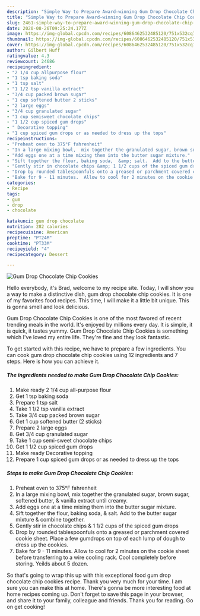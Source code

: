 ```yaml
---
description: "Simple Way to Prepare Award-winning Gum Drop Chocolate Chip Cookies"
title: "Simple Way to Prepare Award-winning Gum Drop Chocolate Chip Cookies"
slug: 2461-simple-way-to-prepare-award-winning-gum-drop-chocolate-chip-cookies
date: 2020-08-26T09:25:24.177Z
image: https://img-global.cpcdn.com/recipes/6086462532485120/751x532cq70/gum-drop-chocolate-chip-cookies-recipe-main-photo.jpg
thumbnail: https://img-global.cpcdn.com/recipes/6086462532485120/751x532cq70/gum-drop-chocolate-chip-cookies-recipe-main-photo.jpg
cover: https://img-global.cpcdn.com/recipes/6086462532485120/751x532cq70/gum-drop-chocolate-chip-cookies-recipe-main-photo.jpg
author: Gilbert Huff
ratingvalue: 4.3
reviewcount: 24686
recipeingredient:
- "2 1/4 cup allpurpose flour"
- "1 tsp baking soda"
- "1 tsp salt"
- "1 1/2 tsp vanilla extract"
- "3/4 cup packed brown sugar"
- "1 cup softened butter 2 sticks"
- "2 large eggs"
- "3/4 cup granulated sugar"
- "1 cup semisweet chocolate chips"
- "1 1/2 cup spiced gum drops"
- " Decorative topping"
- "1 cup spiced gum drops or as needed to dress up the tops"
recipeinstructions:
- "Preheat oven to 375°F fahrenheit"
- "In a large mixing bowl,  mix together the granulated sugar, brown sugar, softened butter, &amp; vanilla extract until creamy."
- "Add eggs one at a time mixing them into the butter sugar mixture."
- "Sift together the flour, baking soda,  &amp; salt.  Add to the butter sugar mixture &amp; combine together."
- "Gently stir in chocolate chips &amp; 1 1/2 cups of the spiced gum drops"
- "Drop by rounded tablespoonfuls onto a greased or parchment covered cookie sheet. Place a few gumdrops on top of each lump of dough to dress up the cookies."
- "Bake for 9 - 11 minutes.  Allow to cool for 2 minutes on the cookie sheet before transferring to a wire cooling rack. Cool completely before storing. Yeilds about 5 dozen."
categories:
- Recipe
tags:
- gum
- drop
- chocolate

katakunci: gum drop chocolate 
nutrition: 282 calories
recipecuisine: American
preptime: "PT24M"
cooktime: "PT33M"
recipeyield: "4"
recipecategory: Dessert

---
```



![Gum Drop Chocolate Chip Cookies](https://img-global.cpcdn.com/recipes/6086462532485120/751x532cq70/gum-drop-chocolate-chip-cookies-recipe-main-photo.jpg)

Hello everybody, it's Brad, welcome to my recipe site. Today, I will show you a way to make a distinctive dish, gum drop chocolate chip cookies. It is one of my favorites food recipes. This time, I will make it a little bit unique. This is gonna smell and look delicious.



Gum Drop Chocolate Chip Cookies is one of the most favored of recent trending meals in the world. It's enjoyed by millions every day. It is simple, it is quick, it tastes yummy. Gum Drop Chocolate Chip Cookies is something which I've loved my entire life. They're fine and they look fantastic.


To get started with this recipe, we have to prepare a few ingredients. You can cook gum drop chocolate chip cookies using 12 ingredients and 7 steps. Here is how you can achieve it.

<!--inarticleads1-->

##### The ingredients needed to make Gum Drop Chocolate Chip Cookies:

1. Make ready 2 1/4 cup all-purpose flour
1. Get 1 tsp baking soda
1. Prepare 1 tsp salt
1. Take 1 1/2 tsp vanilla extract
1. Take 3/4 cup packed brown sugar
1. Get 1 cup softened butter (2 sticks)
1. Prepare 2 large eggs
1. Get 3/4 cup granulated sugar
1. Take 1 cup semi-sweet chocolate chips
1. Get 1 1/2 cup spiced gum drops
1. Make ready  Decorative topping
1. Prepare 1 cup spiced gum drops or as needed to dress up the tops




<!--inarticleads2-->

##### Steps to make Gum Drop Chocolate Chip Cookies:

1. Preheat oven to 375°F fahrenheit
1. In a large mixing bowl,  mix together the granulated sugar, brown sugar, softened butter, &amp; vanilla extract until creamy.
1. Add eggs one at a time mixing them into the butter sugar mixture.
1. Sift together the flour, baking soda,  &amp; salt.  Add to the butter sugar mixture &amp; combine together.
1. Gently stir in chocolate chips &amp; 1 1/2 cups of the spiced gum drops
1. Drop by rounded tablespoonfuls onto a greased or parchment covered cookie sheet. Place a few gumdrops on top of each lump of dough to dress up the cookies.
1. Bake for 9 - 11 minutes.  Allow to cool for 2 minutes on the cookie sheet before transferring to a wire cooling rack. Cool completely before storing. Yeilds about 5 dozen.




So that's going to wrap this up with this exceptional food gum drop chocolate chip cookies recipe. Thank you very much for your time. I am sure you can make this at home. There's gonna be more interesting food at home recipes coming up. Don't forget to save this page in your browser, and share it to your family, colleague and friends. Thank you for reading. Go on get cooking!
